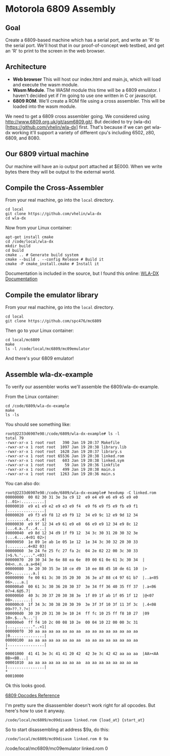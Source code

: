 # Motorola 6809 Assembly

## Goal
Create a 6809-based machine which has a serial port, and write an 'R' to the serial port.  We'll host that in our proof-of-concept web testbed, and get an 'R' to print to the screen in the web browser.

## Architecture
* **Web browser** This will host our index.html and main.js, which will load and execute  the wasm module.
* **Wasm Module**.  The WASM module this time will be a 6809 emulator.  I haven't decided yet if I'm going to use one written in C or javascript.
* **6809 ROM**.  We'll create a ROM file using a cross assembler.  This will be loaded into the wasm module.

We need to get a 6809 cross assembler going. We considered using http://www.6809.org.uk/git/asm6809.git/.  But decided to try (wla-dx)[https://github.com/vhelin/wla-dx] first.  That's because if we can get wla-dx working it'll support a variety of different cpu's including 6502, z80, 6809, and 8080.


## Our 6809 virtual machine
Our machine will have an io output port attached at $E000. When we write bytes there they will be output
to the external world.

## Compile the Cross-Assembler

From your real machine, go into the ```local``` directory.

```
cd local
git clone https://github.com/vhelin/wla-dx
cd wla-dx
```

Now from your Linux container:
```
apt-get install cmake
cd /code/local/wla-dx
mkdir build
cd build
cmake .. # Generate build system
cmake --build . --config Release # Build it
cmake -P cmake_install.cmake # Install it
```

Documentation is included in the source, but I found this online:
[WLA-DX Documentation](https://readthedocs.org/projects/wla-dx/downloads/pdf/latest/)

## Compile the emulator library
From your real machine, go into the ```local``` directory.

```
cd local
git clone https://github.com/spc476/mc6809
```

Then go to your Linux container:
```
cd local/mc6809
make
ls -l /code/local/mc6809/mc09emulator
```
And there's your 6809 emulator!

## Assemble wla-dx-example
To verify our assembler works we'll assemble the 6809/wla-dx-example.

From the Linux container:
```
cd /code/6809/wla-dx-example
make
ls -ls
```
You should see something like:
```
root@2233d6907e98:/code/6809/wla-dx-example# ls -l
total 79
-rwxr-xr-x 1 root root   390 Jan 19 20:37 Makefile
-rwxr-xr-x 1 root root  1097 Jan 19 20:38 library.lib
-rwxr-xr-x 1 root root  1628 Jan 19 20:37 library.s
-rwxr-xr-x 1 root root 65536 Jan 19 20:38 linked.rom
-rwxr-xr-x 1 root root   603 Jan 19 20:38 linked.sym
-rwxr-xr-x 1 root root    59 Jan 19 20:36 linkfile
-rwxr-xr-x 1 root root   499 Jan 19 20:38 main.o
-rwxr-xr-x 1 root root  1263 Jan 19 20:36 main.s
```

You can also do:
```
root@2233d6907e98:/code/6809/wla-dx-example# hexdump -C linked.rom
00000000  00 02 30 31 3e 3a c9 12  e9 e4 e9 e6 e9 e5 e9 e0  |..01>:..........|
00000010  e9 e1 e9 e2 e9 e3 e9 f4  e9 f6 e9 f5 e9 fb e9 f1  |................|
00000020  e9 f3 e9 f8 12 e9 f9 12  34 e9 9c 12 e9 9d 12 34  |........4......4|
00000030  e9 9f 12 34 e9 61 e9 e8  66 e9 e9 12 34 e9 8c 12  |...4.a..f...4...|
00000040  e9 8d 12 34 d9 1f f9 12  34 3c 30 31 20 30 32 3e  |...4....4<01 02>|
00000050  1e 89 1e ab 1e 05 1e 12  1e 34 3c 30 32 20 30 33  |.........4<02 03|
00000060  3e 24 fe 25 fc 27 fa 2c  04 2e 02 22 00 3c 30 33  |>$.%.'.,...".<03|
00000070  20 30 34 3e 6e 88 ea 6e  89 00 61 0e 61 3c 30 34  | 04>n..n..a.a<04|
00000080  3e 20 30 35 3e 10 ce d9  10 ee 88 d5 10 de 61 10  |> 05>.........a.|
00000090  fe 00 61 3c 30 35 20 30  36 3e a7 88 c4 97 61 b7  |..a<05 06>....a.|
000000a0  00 61 3c 30 36 20 30 37  3e 34 ff 36 40 35 ff 37  |.a<06 07>4.6@5.7|
000000b0  40 3c 30 37 20 30 38 3e  1f 89 1f ab 1f 05 1f 12  |@<07 08>........|
000000c0  1f 34 3c 30 38 20 30 39  3e 3f 3f 10 3f 11 3f 3c  |.4<08 09>??.?.?<|
000000d0  30 39 20 31 30 3e 10 24  ff fc 10 25 ff f8 10 27  |09 10>.$...%...'|
000000e0  ff f4 10 2c 00 08 10 2e  00 04 10 22 00 00 3c 31  |...,......."..<1|
000000f0  30 aa aa aa aa aa aa aa  aa aa aa aa aa aa aa aa  |0...............|
00000100  aa aa aa aa aa aa aa aa  aa aa aa aa aa aa aa aa  |................|
*
00001000  41 41 3e 3c 41 41 20 42  42 3e 3c 42 42 aa aa aa  |AA><AA BB><BB...|
00001010  aa aa aa aa aa aa aa aa  aa aa aa aa aa aa aa aa  |................|
*
00010000
```

Ok this looks good.

[6809 Opcodes Reference](https://www.maddes.net/m6809pm/appendix_d.htm)

I'm pretty sure the disassembler doesn't work right for all opcodes.  But here's how to use it anyway.

```
/code/local/mc6809/mc09disasm linked.rom {load_at} {start_at}
```
So to start disassembling at address $9a, do this:
```
/code/local/mc6809/mc09disasm linked.rom 0 9a
```

/code/local/mc6809/mc09emulator linked.rom 0